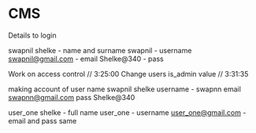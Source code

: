 # CMS

Details to login

swapnil shelke - name and surname
swapnil - username
swapnil@gmail.com - email
Shelke@340 - pass

Work on access control // 3:25:00
Change users is_admin value // 3:31:35

making account of user
name swapnil shelke
username - swapnn
email swapnn@gmail.com
pass Shelke@340

user_one shelke - full name
user_one - username
user_one@gmail.com - email and pass same
